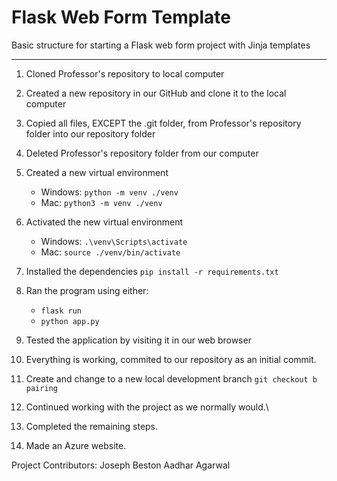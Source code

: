 # Flask Web Form Template

Basic structure for starting a Flask web form project with Jinja templates

---

1. Cloned Professor's repository to local computer

2. Created a new repository in our GitHub and clone it to the local computer

3. Copied all files, EXCEPT the .git folder, from Professor's repository folder into our repository folder

4. Deleted Professor's repository folder from our computer

5. Created a new virtual environment

   - Windows: `python -m venv ./venv`
   - Mac: `python3 -m venv ./venv`

6. Activated the new virtual environment

   - Windows: `.\venv\Scripts\activate`
   - Mac: `source ./venv/bin/activate`

7. Installed the dependencies `pip install -r requirements.txt`

8. Ran the program using either:

   - `flask run`
   - `python app.py`

9. Tested the application by visiting it in our web browser

10. Everything is working, commited to our repository as an initial commit.

11. Create and change to a new local development branch `git checkout b pairing`

12. Continued working with the project as we normally would.\

13. Completed the remaining steps.

14. Made an Azure website.


Project Contributors:
Joseph Beston
Aadhar Agarwal
